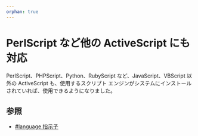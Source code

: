 ```yaml
---
orphan: true
---
```

# PerlScript など他の ActiveScript にも対応

PerlScript、PHPScript、Python、RubyScript など、JavaScript、VBScript 以外の ActiveScript も、使用するスクリプト エンジンがシステムにインストールされていれば、使用できるようになりました。

## 参照

- [#language 指示子](../macro/directive/language)
